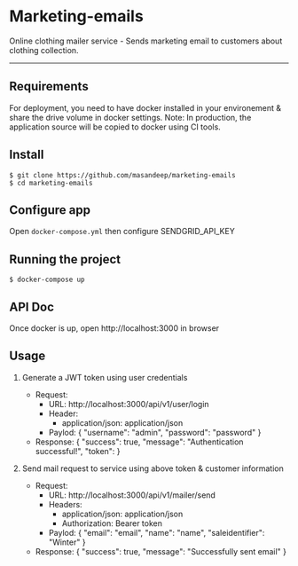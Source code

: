 # Marketing-emails

Online clothing mailer service - Sends marketing email to customers about clothing collection.

---
## Requirements

For deployment, you need to have docker installed in your environement & share the drive volume in docker settings.
Note: In production, the application source will be copied to docker using CI tools.

## Install

    $ git clone https://github.com/masandeep/marketing-emails
    $ cd marketing-emails

## Configure app

Open `docker-compose.yml` then configure SENDGRID_API_KEY

## Running the project

    $ docker-compose up

## API Doc

Once docker is up, open http://localhost:3000 in browser

## Usage

1. Generate a JWT token using user credentials
    * Request:
        * URL: http://localhost:3000/api/v1/user/login
        * Header: 
            * application/json: application/json
        * Paylod:
          {
               "username": "admin",
               "password": "password"
          }
    * Response:
    {
        "success": true,
        "message": "Authentication successful!",
        "token": <token>
    }

2. Send mail request to service using above token & customer information
    * Request:
        * URL: http://localhost:3000/api/v1/mailer/send
        * Headers: 
            * application/json: application/json 
            * Authorization: Bearer token
        * Paylod:
            {
                "email": "email",
                "name": "name",
                "saleidentifier": "Winter"
            }
     * Response:
    {
        "success": true,
        "message": "Successfully sent email"
    }
